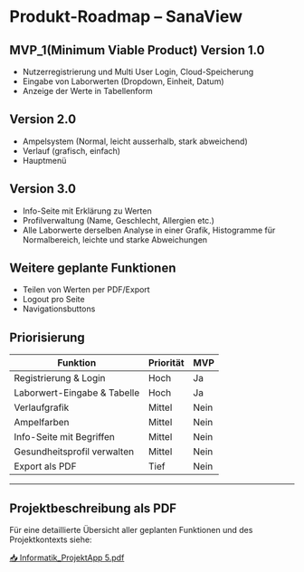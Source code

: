 # Produkt-Roadmap – SanaView

## MVP_1(Minimum Viable Product) Version 1.0
- Nutzerregistrierung und Multi User Login, Cloud-Speicherung
- Eingabe von Laborwerten (Dropdown, Einheit, Datum)
- Anzeige der Werte in Tabellenform

## Version 2.0
- Ampelsystem (Normal, leicht ausserhalb, stark abweichend)
- Verlauf (grafisch, einfach)
- Hauptmenü 

## Version 3.0
- Info-Seite mit Erklärung zu Werten
- Profilverwaltung (Name, Geschlecht, Allergien etc.)
- Alle Laborwerte derselben Analyse in einer Grafik, Histogramme für Normalbereich, leichte und starke Abweichungen


## Weitere geplante Funktionen
- Teilen von Werten per PDF/Export
- Logout pro Seite
- Navigationsbuttons


## Priorisierung
| Funktion                         | Priorität | MVP |
|----------------------------------|-----------|-----|
| Registrierung & Login            | Hoch      | Ja  |
| Laborwert-Eingabe & Tabelle      | Hoch      | Ja  |
| Verlaufgrafik                    | Mittel    | Nein|
| Ampelfarben                      | Mittel    | Nein|
| Info-Seite mit Begriffen         | Mittel    | Nein|
| Gesundheitsprofil verwalten      | Mittel    | Nein|
| Export als PDF                   | Tief      | Nein|


---

## Projektbeschreibung als PDF

Für eine detaillierte Übersicht aller geplanten Funktionen und des Projektkontexts siehe:

[📥 Informatik_ProjektApp 5.pdf](./Informatik_ProjektApp%205.pdf)


